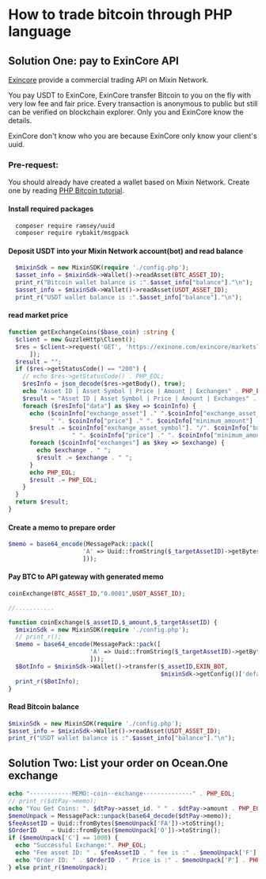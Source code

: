 # How to trade bitcoin through PHP language

## Solution One: pay to ExinCore API
[Exincore](https://github.com/exinone/exincore) provide a commercial trading API on Mixin Network.

You pay USDT to ExinCore, ExinCore transfer Bitcoin to you on the fly with very low fee and fair price. Every transaction is anonymous to public but still can be verified on blockchain explorer. Only you and ExinCore know the details.

ExinCore don't know who you are because ExinCore only know your client's uuid.

### Pre-request:
You should already have created a wallet based on Mixin Network. Create one by reading [PHP Bitcoin tutorial](https://github.com/wenewzhang/mixin_labs-php-bot).

#### Install required packages
```bash
  composer require ramsey/uuid
  composer require rybakit/msgpack
```
#### Deposit USDT into your Mixin Network account(bot) and read balance
```php
  $mixinSdk = new MixinSDK(require './config.php');
  $asset_info = $mixinSdk->Wallet()->readAsset(BTC_ASSET_ID);
  print_r("Bitcoin wallet balance is :".$asset_info["balance"]."\n");
  $asset_info = $mixinSdk->Wallet()->readAsset(USDT_ASSET_ID);
  print_r("USDT wallet balance is :".$asset_info["balance"]."\n");
```
#### read market price
```php
function getExchangeCoins($base_coin) :string {
  $client = new GuzzleHttp\Client();
  $res = $client->request('GET', 'https://exinone.com/exincore/markets?base_asset='.$base_coin, [
      ]);
  $result = "";
  if ($res->getStatusCode() == "200") {
    // echo $res->getStatusCode() . PHP_EOL;
    $resInfo = json_decode($res->getBody(), true);
    echo "Asset ID | Asset Symbol | Price | Amount | Exchanges" . PHP_EOL;
    $result = "Asset ID | Asset Symbol | Price | Amount | Exchanges" . PHP_EOL;
    foreach ($resInfo["data"] as $key => $coinInfo) {
      echo ($coinInfo["exchange_asset"] ." ".$coinInfo["exchange_asset_symbol"]. "/". $coinInfo["base_asset_symbol"] .
            " ". $coinInfo["price"] ." ". $coinInfo["minimum_amount"] ."-". $coinInfo["maximum_amount"] . " ");
      $result .= $coinInfo["exchange_asset_symbol"]. "/". $coinInfo["base_asset_symbol"] .
                  " ". $coinInfo["price"] ." ". $coinInfo["minimum_amount"] ."-". $coinInfo["maximum_amount"] . " ";
      foreach ($coinInfo["exchanges"] as $key => $exchange) {
        echo $exchange . " ";
        $result .= $exchange . " ";
      }
      echo PHP_EOL;
      $result .= PHP_EOL;
    }
  }
  return $result;
}
```
#### Create a memo to prepare order
```php
$memo = base64_encode(MessagePack::pack([
                     'A' => Uuid::fromString($_targetAssetID)->getBytes(),
                     ]));
```
#### Pay BTC to API gateway with generated memo
```php
coinExchange(BTC_ASSET_ID,"0.0001",USDT_ASSET_ID);

//...........

function coinExchange($_assetID,$_amount,$_targetAssetID) {
  $mixinSdk = new MixinSDK(require './config.php');
  // print_r();
  $memo = base64_encode(MessagePack::pack([
                       'A' => Uuid::fromString($_targetAssetID)->getBytes(),
                       ]));
  $BotInfo = $mixinSdk->Wallet()->transfer($_assetID,EXIN_BOT,
                                           $mixinSdk->getConfig()['default']['pin'],$_amount,$memo);
  print_r($BotInfo);
}
```
#### Read Bitcoin balance
```php
$mixinSdk = new MixinSDK(require './config.php');
$asset_info = $mixinSdk->Wallet()->readAsset(USDT_ASSET_ID);
print_r("USDT wallet balance is :".$asset_info["balance"]."\n");
```

## Solution Two: List your order on Ocean.One exchange
```php
echo "------------MEMO:-coin--exchange--------------" . PHP_EOL;
// print_r($dtPay->memo);
echo "You Get Coins: ". $dtPay->asset_id. " " . $dtPay->amount . PHP_EOL;
$memoUnpack = MessagePack::unpack(base64_decode($dtPay->memo));
$feeAssetID = Uuid::fromBytes($memoUnpack['FA'])->toString();
$OrderID    = Uuid::fromBytes($memoUnpack['O'])->toString();
if ($memoUnpack['C'] == 1000) {
  echo "Successful Exchange:". PHP_EOL;
  echo "Fee asset ID: " . $feeAssetID . " fee is :" . $memoUnpack['F'] . PHP_EOL;
  echo "Order ID: " . $OrderID . " Price is :" . $memoUnpack['P'] . PHP_EOL;
} else print_r($memoUnpack);
```
